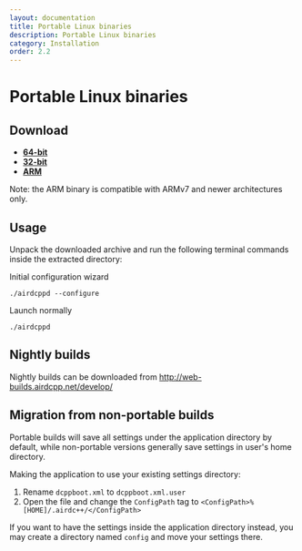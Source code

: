 ```yaml
---
layout: documentation
title: Portable Linux binaries
description: Portable Linux binaries
category: Installation
order: 2.2
---
```


# Portable Linux binaries

## Download

- **[64-bit](http://web-builds.airdcpp.net/stable/airdcpp-2.0.0-64-bit-portable.tar.gz)**
- **[32-bit](http://web-builds.airdcpp.net/stable/airdcpp-2.0.0-32-bit-portable.tar.gz)**
- **[ARM](http://web-builds.airdcpp.net/stable/airdcpp-2.0.0-armhf-portable.tar.gz)**

Note: the ARM binary is compatible with ARMv7 and newer architectures only.


## Usage

Unpack the downloaded archive and run the following terminal commands inside the extracted directory:

Initial configuration wizard

`./airdcppd --configure`

Launch normally

`./airdcppd`


## Nightly builds

Nightly builds can be downloaded from http://web-builds.airdcpp.net/develop/


## Migration from non-portable builds

Portable builds will save all settings under the application directory by default, while non-portable versions generally save settings in user's home directory.

Making the application to use your existing settings directory:

1. Rename `dcppboot.xml` to `dcppboot.xml.user`
2. Open the file and change the `ConfigPath` tag to `<ConfigPath>%[HOME]/.airdc++/</ConfigPath>`

If you want to have the settings inside the application directory instead, you may create a directory named `config` and move your settings there.
